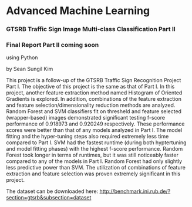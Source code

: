 # Advanced Machine Learning

### GTSRB Traffic Sign Image Multi-class Classification Part II
### Final Report Part II coming soon
using Python

by Sean Sungil Kim

This project is a follow-up of the GTSRB Traffic Sign Recognition Project Part I. The objective of this project is the same as that of Part I. In this project, another feature extraction method named Histogram of Oriented Gradients is explored. In addition, combinations of the feature extraction and feature selection/dimensionality reduction methods are analyzed. Random Forest and SVM classifiers fit on thresheld and feature selected (wrapper-based) images demonstrated significant testing f-score performance of 0.918973 and 0.920249 respectively. These performance scores were better than that of any models analyzed in Part I. The model fitting and the hyper-tuning steps also required extremely less time compared to Part I. SVM had the fastest runtime (during both hyptertuning and model fitting phases) with the highest f-score performance. Random Forest took longer in terms of runtimes, but it was still noticeably faster compared to any of the models in Part I. Random Forest had only slightly less predictive power than SVM. The utilization of combinations of feature extraction and feature selection was proven extremely significant in this project.

The dataset can be downloaded here: http://benchmark.ini.rub.de/?section=gtsrb&subsection=dataset
